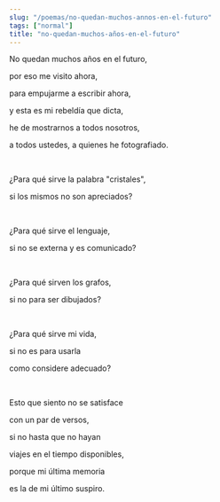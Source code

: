 ```yaml
---
slug: "/poemas/no-quedan-muchos-annos-en-el-futuro"
tags: ["normal"]
title: "no-quedan-muchos-años-en-el-futuro"
---
```

No quedan muchos años en el futuro,

por eso me visito ahora,

para empujarme a escribir ahora,

y esta es mi rebeldía que dicta,

he de mostrarnos a todos nosotros,

a todos ustedes, a quienes he fotografiado.

&nbsp;

¿Para qué sirve la palabra "cristales",

si los mismos no son apreciados?

&nbsp;

¿Para qué sirve el lenguaje,

si no se externa y es comunicado?

&nbsp;

¿Para qué sirven los grafos,

si no para ser dibujados?

&nbsp;

¿Para qué sirve mi vida,

si no es para usarla

como considere adecuado?

&nbsp;

Esto que siento no se satisface

con un par de versos,

si no hasta que no hayan

viajes en el tiempo disponibles,

porque mi última memoria

es la de mi último suspiro.